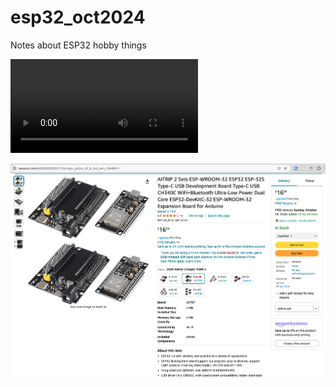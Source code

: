 # esp32_oct2024
Notes about ESP32 hobby things


![Video of the blinking LED hello world C program running on an $8.50 device.](video.mp4)

[![ESP32 Development Board](ESP32_dev.png)](https://www.amazon.com/dp/B0B82BBKCY)

